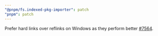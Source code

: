 ```yaml
---
"@pnpm/fs.indexed-pkg-importer": patch
"pnpm": patch
---
```


Prefer hard links over reflinks on Windows as they perform better [#7564](https://github.com/pnpm/pnpm/pull/7564).
